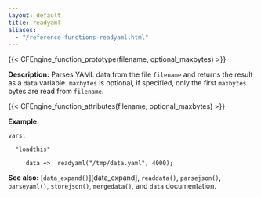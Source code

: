 ```yaml
---
layout: default
title: readyaml
aliases:
  - "/reference-functions-readyaml.html"
---
```


{{< CFEngine_function_prototype(filename, optional_maxbytes) >}}

**Description:** Parses YAML data from the file `filename` and returns the
result as a `data` variable. `maxbytes` is optional, if specified, only the
first `maxbytes` bytes are read from `filename`.

{{< CFEngine_function_attributes(filename, optional_maxbytes) >}}

**Example:**

```cf3
vars:

  "loadthis"

     data =>  readyaml("/tmp/data.yaml", 4000);
```

**See also:** [`data_expand()`][data_expand], `readdata()`, `parsejson()`, `parseyaml()`, `storejson()`, `mergedata()`, and `data` documentation.
